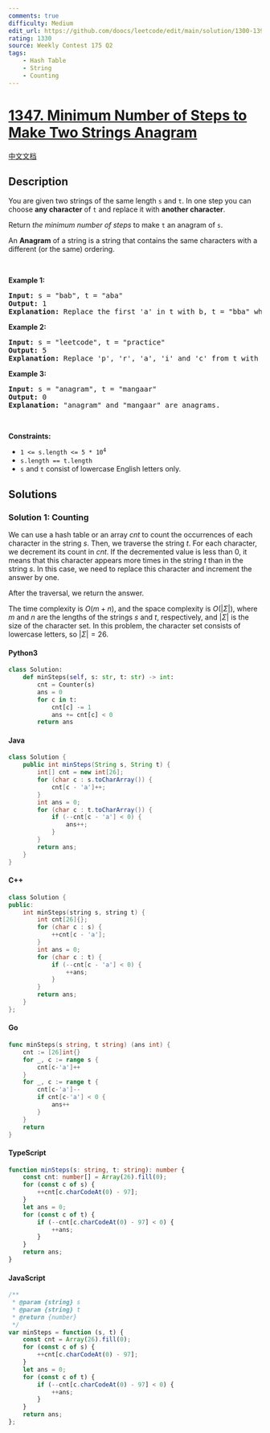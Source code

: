 ```yaml
---
comments: true
difficulty: Medium
edit_url: https://github.com/doocs/leetcode/edit/main/solution/1300-1399/1347.Minimum%20Number%20of%20Steps%20to%20Make%20Two%20Strings%20Anagram/README_EN.md
rating: 1330
source: Weekly Contest 175 Q2
tags:
    - Hash Table
    - String
    - Counting
---
```


<!-- problem:start -->

# [1347. Minimum Number of Steps to Make Two Strings Anagram](https://leetcode.com/problems/minimum-number-of-steps-to-make-two-strings-anagram)

[中文文档](/solution/1300-1399/1347.Minimum%20Number%20of%20Steps%20to%20Make%20Two%20Strings%20Anagram/README.md)

## Description

<!-- description:start -->

<p>You are given two strings of the same length <code>s</code> and <code>t</code>. In one step you can choose <strong>any character</strong> of <code>t</code> and replace it with <strong>another character</strong>.</p>

<p>Return <em>the minimum number of steps</em> to make <code>t</code> an anagram of <code>s</code>.</p>

<p>An <strong>Anagram</strong> of a string is a string that contains the same characters with a different (or the same) ordering.</p>

<p>&nbsp;</p>
<p><strong class="example">Example 1:</strong></p>

<pre>
<strong>Input:</strong> s = &quot;bab&quot;, t = &quot;aba&quot;
<strong>Output:</strong> 1
<strong>Explanation:</strong> Replace the first &#39;a&#39; in t with b, t = &quot;bba&quot; which is anagram of s.
</pre>

<p><strong class="example">Example 2:</strong></p>

<pre>
<strong>Input:</strong> s = &quot;leetcode&quot;, t = &quot;practice&quot;
<strong>Output:</strong> 5
<strong>Explanation:</strong> Replace &#39;p&#39;, &#39;r&#39;, &#39;a&#39;, &#39;i&#39; and &#39;c&#39; from t with proper characters to make t anagram of s.
</pre>

<p><strong class="example">Example 3:</strong></p>

<pre>
<strong>Input:</strong> s = &quot;anagram&quot;, t = &quot;mangaar&quot;
<strong>Output:</strong> 0
<strong>Explanation:</strong> &quot;anagram&quot; and &quot;mangaar&quot; are anagrams.
</pre>

<p>&nbsp;</p>
<p><strong>Constraints:</strong></p>

<ul>
	<li><code>1 &lt;= s.length &lt;= 5 * 10<sup>4</sup></code></li>
	<li><code>s.length == t.length</code></li>
	<li><code>s</code> and <code>t</code> consist of lowercase English letters only.</li>
</ul>

<!-- description:end -->

## Solutions

<!-- solution:start -->

### Solution 1: Counting

We can use a hash table or an array $\textit{cnt}$ to count the occurrences of each character in the string $\textit{s}$. Then, we traverse the string $\textit{t}$. For each character, we decrement its count in $\textit{cnt}$. If the decremented value is less than $0$, it means that this character appears more times in the string $\textit{t}$ than in the string $\textit{s}$. In this case, we need to replace this character and increment the answer by one.

After the traversal, we return the answer.

The time complexity is $O(m + n)$, and the space complexity is $O(|\Sigma|)$, where $m$ and $n$ are the lengths of the strings $\textit{s}$ and $\textit{t}$, respectively, and $|\Sigma|$ is the size of the character set. In this problem, the character set consists of lowercase letters, so $|\Sigma| = 26$.

<!-- tabs:start -->

#### Python3

```python
class Solution:
    def minSteps(self, s: str, t: str) -> int:
        cnt = Counter(s)
        ans = 0
        for c in t:
            cnt[c] -= 1
            ans += cnt[c] < 0
        return ans
```

#### Java

```java
class Solution {
    public int minSteps(String s, String t) {
        int[] cnt = new int[26];
        for (char c : s.toCharArray()) {
            cnt[c - 'a']++;
        }
        int ans = 0;
        for (char c : t.toCharArray()) {
            if (--cnt[c - 'a'] < 0) {
                ans++;
            }
        }
        return ans;
    }
}
```

#### C++

```cpp
class Solution {
public:
    int minSteps(string s, string t) {
        int cnt[26]{};
        for (char c : s) {
            ++cnt[c - 'a'];
        }
        int ans = 0;
        for (char c : t) {
            if (--cnt[c - 'a'] < 0) {
                ++ans;
            }
        }
        return ans;
    }
};
```

#### Go

```go
func minSteps(s string, t string) (ans int) {
	cnt := [26]int{}
	for _, c := range s {
		cnt[c-'a']++
	}
	for _, c := range t {
		cnt[c-'a']--
		if cnt[c-'a'] < 0 {
			ans++
		}
	}
	return
}
```

#### TypeScript

```ts
function minSteps(s: string, t: string): number {
    const cnt: number[] = Array(26).fill(0);
    for (const c of s) {
        ++cnt[c.charCodeAt(0) - 97];
    }
    let ans = 0;
    for (const c of t) {
        if (--cnt[c.charCodeAt(0) - 97] < 0) {
            ++ans;
        }
    }
    return ans;
}
```

#### JavaScript

```js
/**
 * @param {string} s
 * @param {string} t
 * @return {number}
 */
var minSteps = function (s, t) {
    const cnt = Array(26).fill(0);
    for (const c of s) {
        ++cnt[c.charCodeAt(0) - 97];
    }
    let ans = 0;
    for (const c of t) {
        if (--cnt[c.charCodeAt(0) - 97] < 0) {
            ++ans;
        }
    }
    return ans;
};
```

<!-- tabs:end -->

<!-- solution:end -->

<!-- problem:end -->

